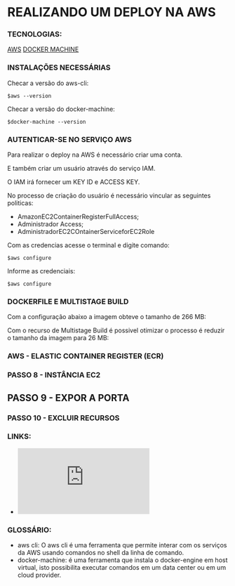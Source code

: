 # REALIZANDO UM DEPLOY NA AWS

### TECNOLOGIAS:
[AWS](https://console.aws.amazon.com)
[DOCKER MACHINE](https://docs.docker.com/machine)


### INSTALAÇÕES NECESSÁRIAS

Checar a versão do aws-cli:
```
$aws --version
```

Checar a versão do docker-machine:
```
$docker-machine --version
```


### AUTENTICAR-SE NO SERVIÇO AWS
Para realizar o deploy na AWS é necessário criar uma conta.

E também criar um usuário através do serviço IAM.

O IAM irá fornecer um KEY ID e ACCESS KEY.

No processo de criação do usuário é necessário vincular as seguintes politicas: 

- AmazonEC2ContainerRegisterFullAccess;
- Administrador Access;
- AdministradorEC2COntainerServiceforEC2Role

Com as credencias acesse o terminal e digite comando:
```
$aws configure
```
Informe as credenciais:
```
$aws configure
```


### DOCKERFILE E MULTISTAGE BUILD

Com a configuração abaixo a imagem obteve o tamanho de 266 MB:



Com o recurso de Multistage Build é possivel otimizar o processo é reduzir o tamanho da imagem para 26 MB:




### AWS - ELASTIC CONTAINER REGISTER (ECR)




### PASSO 8 - INSTÂNCIA EC2




## PASSO 9 - EXPOR A PORTA 



### PASSO 10 - EXCLUIR RECURSOS



### LINKS:
- ![Instalação do AWS CLI](https://docs.aws.amazon.com/pt_br/cli/latest/userguide/install-cliv2.html)


### GLOSSÁRIO:
- aws cli: O aws cli é uma ferramenta que permite interar com os serviços da AWS usando comandos no shell da linha de comando.
- docker-machine: é uma ferramenta que instala o docker-engine em host virtual, isto possibilita executar comandos em um data center ou em um cloud provider.



